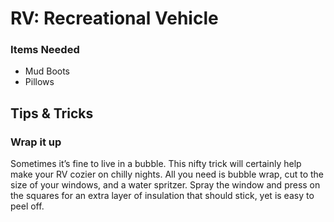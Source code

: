 # RV: Recreational Vehicle

### Items Needed
-	Mud Boots  
-	Pillows  

## Tips & Tricks

### Wrap it up
Sometimes it’s fine to live in a bubble. This nifty trick will certainly help make your RV cozier on chilly nights. All you need is bubble wrap, cut to the size of your windows, and a water spritzer. Spray the window and press on the squares for an extra layer of insulation that should stick, yet is easy to peel off. 

